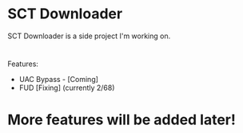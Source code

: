 # SCT Downloader
SCT Downloader is a side project I'm working on.
#
Features:
- UAC Bypass - [Coming]
- FUD [Fixing] (currently 2/68)
# More features will be added later!
